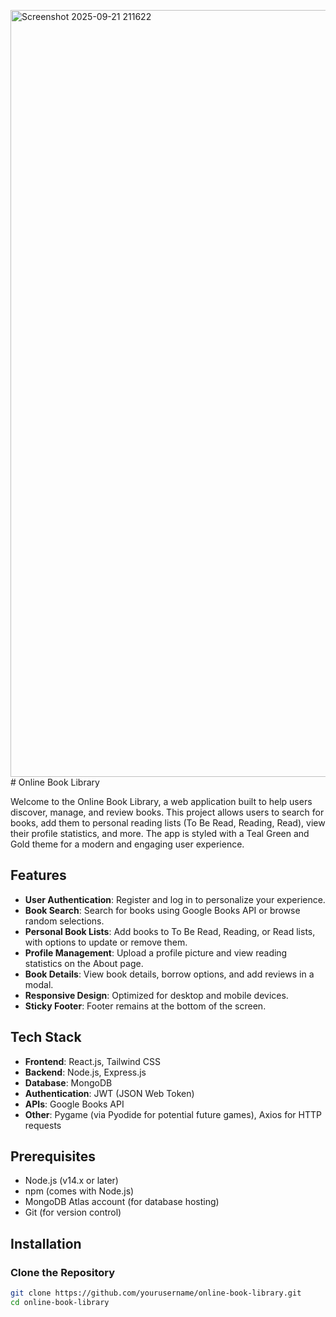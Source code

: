 <img width="2154" height="1227" alt="Screenshot 2025-09-21 211622" src="https://github.com/user-attachments/assets/5e8ca23a-136d-482f-9262-0aba1c92eda5" /># Online Book Library

Welcome to the Online Book Library, a web application built to help users discover, manage, and review books. This project allows users to search for books, add them to personal reading lists (To Be Read, Reading, Read), view their profile statistics, and more. The app is styled with a Teal Green and Gold theme for a modern and engaging user experience.

## Features
- **User Authentication**: Register and log in to personalize your experience.
- **Book Search**: Search for books using Google Books API or browse random selections.
- **Personal Book Lists**: Add books to To Be Read, Reading, or Read lists, with options to update or remove them.
- **Profile Management**: Upload a profile picture and view reading statistics on the About page.
- **Book Details**: View book details, borrow options, and add reviews in a modal.
- **Responsive Design**: Optimized for desktop and mobile devices.
- **Sticky Footer**: Footer remains at the bottom of the screen.

## Tech Stack
- **Frontend**: React.js, Tailwind CSS
- **Backend**: Node.js, Express.js
- **Database**: MongoDB
- **Authentication**: JWT (JSON Web Token)
- **APIs**: Google Books API
- **Other**: Pygame (via Pyodide for potential future games), Axios for HTTP requests

## Prerequisites
- Node.js (v14.x or later)
- npm (comes with Node.js)
- MongoDB Atlas account (for database hosting)
- Git (for version control)

## Installation

### Clone the Repository
```bash
git clone https://github.com/yourusername/online-book-library.git
cd online-book-library
